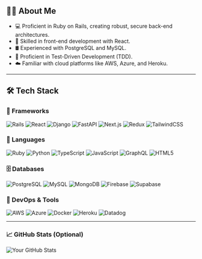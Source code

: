 ## 👨‍💻 About Me

- 💻 Proficient in Ruby on Rails, creating robust, secure back-end architectures.
- 🎨 Skilled in front-end development with React.
- 🛢️ Experienced with PostgreSQL and MySQL.
- 🧪 Proficient in Test-Driven Development (TDD).
- ☁️ Familiar with cloud platforms like AWS, Azure, and Heroku.

---

## 🛠️ Tech Stack

### 🧱 Frameworks
![Rails](https://img.shields.io/badge/-Rails-red?logo=ruby-on-rails&logoColor=white)
![React](https://img.shields.io/badge/-React-61DAFB?logo=react&logoColor=white)
![Django](https://img.shields.io/badge/-Django-092E20?logo=django)
![FastAPI](https://img.shields.io/badge/-FastAPI-009688?logo=fastapi)
![Next.js](https://img.shields.io/badge/-Next.js-black?logo=next.js)
![Redux](https://img.shields.io/badge/-Redux-764ABC?logo=redux&logoColor=white)
![TailwindCSS](https://img.shields.io/badge/-TailwindCSS-38B2AC?logo=tailwind-css&logoColor=white)

### 💬 Languages
![Ruby](https://img.shields.io/badge/-Ruby-red?logo=ruby&logoColor=white)
![Python](https://img.shields.io/badge/-Python-3776AB?logo=python&logoColor=white)
![TypeScript](https://img.shields.io/badge/-TypeScript-3178C6?logo=typescript&logoColor=white)
![JavaScript](https://img.shields.io/badge/-JavaScript-F7DF1E?logo=javascript&logoColor=black)
![GraphQL](https://img.shields.io/badge/-GraphQL-E10098?logo=graphql)
![HTML5](https://img.shields.io/badge/-HTML5-E34F26?logo=html5&logoColor=white)

### 🗄️ Databases
![PostgreSQL](https://img.shields.io/badge/-PostgreSQL-4169E1?logo=postgresql&logoColor=white)
![MySQL](https://img.shields.io/badge/-MySQL-4479A1?logo=mysql)
![MongoDB](https://img.shields.io/badge/-MongoDB-47A248?logo=mongodb)
![Firebase](https://img.shields.io/badge/-Firebase-FFCA28?logo=firebase)
![Supabase](https://img.shields.io/badge/-Supabase-3ECF8E?logo=supabase)

### 🚀 DevOps & Tools
![AWS](https://img.shields.io/badge/-AWS-232F3E?logo=amazon-aws)
![Azure](https://img.shields.io/badge/-Azure-0078D4?logo=microsoft-azure)
![Docker](https://img.shields.io/badge/-Docker-2496ED?logo=docker)
![Heroku](https://img.shields.io/badge/-Heroku-430098?logo=heroku)
![Datadog](https://img.shields.io/badge/-Datadog-632CA6?logo=datadog)

---

### 📈 GitHub Stats (Optional)

![Your GitHub Stats](https://github-readme-stats.vercel.app/api?username=shoaibhassan&show_icons=true&theme=radical)

